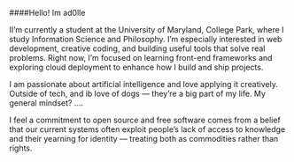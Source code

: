 
####Hello! Im ad0lle

II’m currently a student at the University of Maryland, College Park, where I study Information Science and Philosophy. I’m especially interested in web development, creative coding, and building useful tools that solve real problems. Right now, I’m focused on learning front-end frameworks and exploring cloud deployment to enhance how I build and ship projects.

I am passionate about artificial intelligence and love applying it creatively. Outside of tech, and ib love of dogs — they’re a big part of my life. My general mindset? .... 


I feel a commitment to open source and free software comes from a belief that our current systems often exploit people’s lack of access to knowledge and their yearning for identity — treating both as commodities rather than rights.
